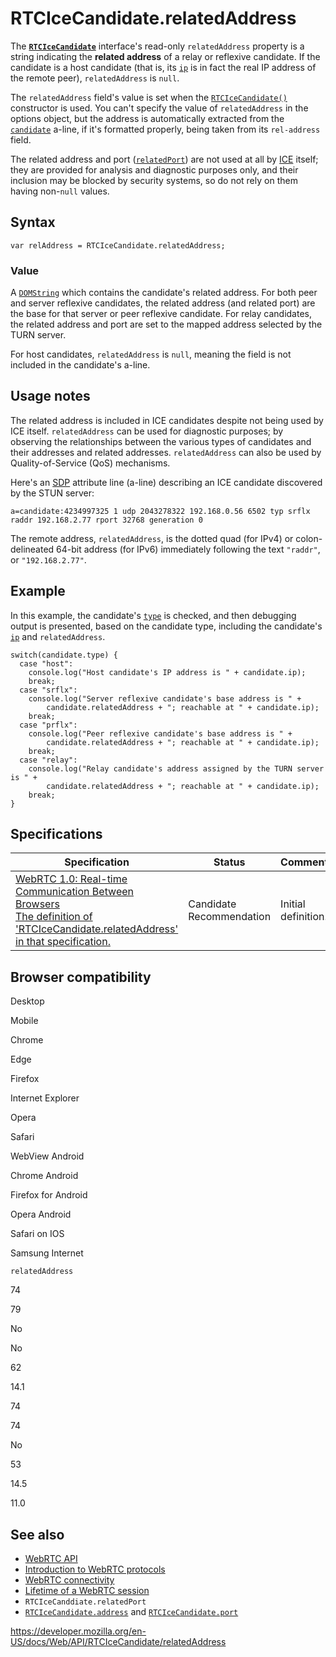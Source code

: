 # RTCIceCandidate.relatedAddress

The **[`RTCIceCandidate`](../rtcicecandidate)** interface's read-only `relatedAddress` property is a string indicating the **related address** of a relay or reflexive candidate. If the candidate is a host candidate (that is, its [`ip`](address) is in fact the real IP address of the remote peer), `relatedAddress` is `null`.

The `relatedAddress` field's value is set when the [`RTCIceCandidate()`](rtcicecandidate) constructor is used. You can't specify the value of `relatedAddress` in the options object, but the address is automatically extracted from the [`candidate`](../rtcicecandidateinit/candidate) a-line, if it's formatted properly, being taken from its `rel-address` field.

The related address and port ([`relatedPort`](relatedport)) are not used at all by [ICE](https://developer.mozilla.org/en-US/docs/Glossary/ICE) itself; they are provided for analysis and diagnostic purposes only, and their inclusion may be blocked by security systems, so do not rely on them having non-`null` values.

## Syntax

    var relAddress = RTCIceCandidate.relatedAddress;

### Value

A [`DOMString`](../domstring) which contains the candidate's related address. For both peer and server reflexive candidates, the related address (and related port) are the base for that server or peer reflexive candidate. For relay candidates, the related address and port are set to the mapped address selected by the TURN server.

For host candidates, `relatedAddress` is `null`, meaning the field is not included in the candidate's a-line.

## Usage notes

The related address is included in ICE candidates despite not being used by ICE itself. `relatedAddress` can be used for diagnostic purposes; by observing the relationships between the various types of candidates and their addresses and related addresses. `relatedAddress` can also be used by Quality-of-Service (QoS) mechanisms.

Here's an [SDP](https://developer.mozilla.org/en-US/docs/Glossary/SDP) attribute line (a-line) describing an ICE candidate discovered by the STUN server:

    a=candidate:4234997325 1 udp 2043278322 192.168.0.56 6502 typ srflx raddr 192.168.2.77 rport 32768 generation 0

The remote address, `relatedAddress`, is the dotted quad (for IPv4) or colon-delineated 64-bit address (for IPv6) immediately following the text `"raddr"`, or `"192.168.2.77"`.

## Example

In this example, the candidate's [`type`](type) is checked, and then debugging output is presented, based on the candidate type, including the candidate's [`ip`](address) and `relatedAddress`.

    switch(candidate.type) {
      case "host":
        console.log("Host candidate's IP address is " + candidate.ip);
        break;
      case "srflx":
        console.log("Server reflexive candidate's base address is " +
            candidate.relatedAddress + "; reachable at " + candidate.ip);
        break;
      case "prflx":
        console.log("Peer reflexive candidate's base address is " +
            candidate.relatedAddress + "; reachable at " + candidate.ip);
        break;
      case "relay":
        console.log("Relay candidate's address assigned by the TURN server is " +
            candidate.relatedAddress + "; reachable at " + candidate.ip);
        break;
    }

## Specifications

<table><thead><tr class="header"><th>Specification</th><th>Status</th><th>Comment</th></tr></thead><tbody><tr class="odd"><td><a href="https://w3c.github.io/webrtc-pc/#dom-rtcicecandidate-relatedaddress">WebRTC 1.0: Real-time Communication Between Browsers<br />
<span class="small">The definition of 'RTCIceCandidate.relatedAddress' in that specification.</span></a></td><td><span class="spec-cr">Candidate Recommendation</span></td><td>Initial definition.</td></tr></tbody></table>

## Browser compatibility

Desktop

Mobile

Chrome

Edge

Firefox

Internet Explorer

Opera

Safari

WebView Android

Chrome Android

Firefox for Android

Opera Android

Safari on IOS

Samsung Internet

`relatedAddress`

74

79

No

No

62

14.1

74

74

No

53

14.5

11.0

## See also

- [WebRTC API](../webrtc_api)
- [Introduction to WebRTC protocols](../webrtc_api/protocols)
- [WebRTC connectivity](../webrtc_api/connectivity)
- [Lifetime of a WebRTC session](../webrtc_api/session_lifetime)
- <span class="page-not-created">`RTCIceCanddiate.relatedPort`</span>
- [`RTCIceCandidate.address`](address) and [`RTCIceCandidate.port`](port)

<a href="https://developer.mozilla.org/en-US/docs/Web/API/RTCIceCandidate/relatedAddress" class="_attribution-link">https://developer.mozilla.org/en-US/docs/Web/API/RTCIceCandidate/relatedAddress</a>
